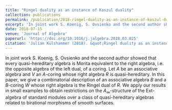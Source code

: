 ```yaml
---
title: "Ringel duality as an instance of Koszul duality"
collection: publications
permalink: /publication/2018-ringel-duality-as-an-instance-of-koszul-duality
excerpt: 'In joint work S. Koenig, S. Ovsienko and the second author showed that every quasi-hereditary algebra is Morita equivalent to the right algebra, i.e. the opposite algebra of the left dual, of a coring. Let $A$ be an associative algebra and $V$ an $A$-coring whose right algebra $R$ is quasi-hereditary. In this paper, we give a combinatorial description of an associative algebra $B$ and a $B$-coring $W$ whose right algebra is the Ringel dual of $R$. We apply our results in small examples to obtain restrictions on the $A_\infty$-structure of the Ext-algebra of standard modules over a class of quasi-hereditary algebras related to birational morphisms of smooth surfaces.'
date: 2018-07-15
venue: 'Journal of Algebra'
paperurl: 'https://doi.org/10.1016/j.jalgebra.2018.03.025'
citation: 'Julian Külshammer (2018). &quot;Ringel duality as an instance of Koszul duality.&quot; <i>Journal of Algebra</i>. 506.'
---
```

In joint work S. Koenig, S. Ovsienko and the second author showed that every quasi-hereditary algebra is Morita equivalent to the right algebra, i.e. the opposite algebra of the left dual, of a coring. Let $A$ be an associative algebra and $V$ an $A$-coring whose right algebra $R$ is quasi-hereditary. In this paper, we give a combinatorial description of an associative algebra $B$ and a $B$-coring $W$ whose right algebra is the Ringel dual of $R$. We apply our results in small examples to obtain restrictions on the $A_\infty$-structure of the Ext-algebra of standard modules over a class of quasi-hereditary algebras related to birational morphisms of smooth surfaces.
